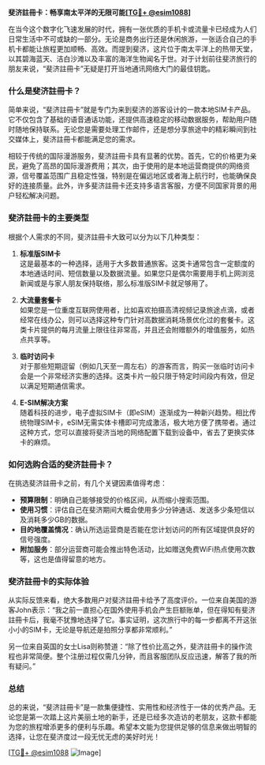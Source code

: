 **斐济註冊卡：畅享南太平洋的无限可能[[TG💪+ @esim1088](https://t.me/s/esim1088)]**

在当今这个数字化飞速发展的时代，拥有一张优质的手机卡或流量卡已经成为人们日常生活中不可或缺的一部分。无论是商务出行还是休闲旅游，一张适合自己的手机卡都能让旅程更加顺畅、高效。而提到斐济，这片位于南太平洋上的热带天堂，以其碧海蓝天、洁白沙滩以及丰富的海洋生物闻名于世。对于计划前往斐济旅行的朋友来说，“斐济註冊卡”无疑是打开当地通讯网络大门的最佳钥匙。

### **什么是斐济註冊卡？**

简单来说，“斐济註冊卡”就是专门为来到斐济的游客设计的一款本地SIM卡产品。它不仅包含了基础的语音通话功能，还提供高速稳定的移动数据服务，帮助用户随时随地保持联系。无论您是需要处理工作邮件，还是想分享旅途中的精彩瞬间到社交媒体上，斐济註冊卡都能满足您的需求。

相较于传统的国际漫游服务，斐济註冊卡具有显著的优势。首先，它的价格更为亲民，避免了高昂的国际漫游费用；其次，由于使用的是本地运营商提供的网络资源，信号覆盖范围广且稳定性强，特别是在偏远地区或者海上航行时，也能确保良好的连接质量。此外，许多斐济註冊卡还支持多语言客服，方便不同国家背景的用户轻松解决问题。

### **斐济註冊卡的主要类型**

根据个人需求的不同，斐济註冊卡大致可以分为以下几种类型：

1. **标准版SIM卡**  
   这是最基本的一种选择，适用于大多数普通旅客。这类卡通常包含一定额度的本地通话时间、短信数量以及数据流量。如果您只是偶尔需要用手机上网浏览新闻或是与家人朋友保持联络，那么标准版SIM卡就足够用了。

2. **大流量套餐卡**  
   如果您是一位重度互联网使用者，比如喜欢拍摄高清视频记录旅途点滴，或者经常在线办公，则可以选择这种专门针对高数据消耗场景优化过的套餐卡。这类卡片提供的每月流量上限往往非常高，并且还会附赠额外的增值服务，如热点共享等。

3. **临时访问卡**  
   对于那些短期逗留（例如几天至一周左右）的游客而言，购买一张临时访问卡会是一个非常经济实惠的选择。这类卡片一般只限于特定时间段内有效，但足以满足短期通信需求。

4. **E-SIM解决方案**  
   随着科技的进步，电子虚拟SIM卡（即eSIM）逐渐成为一种新兴趋势。相比传统物理SIM卡，eSIM无需实体卡槽即可完成激活，极大地方便了携带者。通过这种方式，您可以直接将斐济当地的网络配置下载到设备中，省去了更换实体卡的麻烦。

### **如何选购合适的斐济註冊卡？**

在挑选斐济註冊卡之前，有几个关键因素值得考虑：

- **预算限制**：明确自己能够接受的价格区间，从而缩小搜索范围。
- **使用习惯**：评估自己在斐济期间大概会使用多少分钟通话、发送多少条短信以及消耗多少GB的数据。
- **目的地覆盖情况**：确认所选运营商是否能在您计划访问的所有区域提供良好的信号强度。
- **附加服务**：部分运营商可能会推出特色活动，比如赠送免费WiFi热点使用次数等，这也是值得留意的地方。

### **斐济註冊卡的实际体验**

从实际反馈来看，绝大多数用户对斐济註冊卡给予了高度评价。一位来自美国的游客John表示：“我之前一直担心在国外使用手机会产生巨额账单，但在得知有斐济註冊卡后，我毫不犹豫地选择了它。事实证明，这次旅行中的每一步都离不开这张小小的SIM卡，无论是导航还是拍照分享都非常顺利。”

另一位来自英国的女士Lisa则称赞道：“除了性价比高之外，斐济註冊卡的操作流程也非常简便。整个注册过程仅需几分钟，而且客服团队反应迅速，解答了我的所有疑问。”

### **总结**

总的来说，“斐济註冊卡”是一款集便捷性、实用性和经济性于一体的优秀产品。无论您是第一次踏上这片美丽土地的新手，还是已经多次造访的老朋友，这款卡都能为您的旅程增添更多的便利与乐趣。希望本文能为您提供足够的信息来做出明智的选择，让您在斐济度过一段无忧无虑的美好时光！

[[TG💪+ @esim1088](https://t.me/s/esim1088) ![Image](https://i.postimg.cc/4NQfJmqS/Snipaste-2025-05-13-00-14-12.png)]